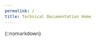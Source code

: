```yaml
---
permalink: /
title: Technical Documentation Home
---
```

{::nomarkdown}

<html>
<head>
	<meta charset="UTF-8">
	<title>dropdown menu</title>
	<style>
	html {
		background: #ffffff;
	}
	body {
		font: 100% Open Sans, "Open Sans", Arial, sans-serif;
		line-height: 1.4;
		width: 70%;
		margin: 0 auto;
		padding-bottom: 20em;
	}
	h1, h2, h3 {
		font: 100% Open Sans, "Open Sans", Arial, sans-serif;
		font-size: 2.4em;
		font-weight: normal;
		text-shadow: 0 1px 0 rgba(255, 255, 255, 0.75);
		color: #000000;
	}
	h2 {
		font-size: 1.4em;
	}
	/*micro-clearfix by Nicolas Gallagher http://nicolasgallagher.com/micro-clearfix-hack/*/
	/* For modern browsers */
	.cf:before, .cf:after {
		content:"";
		display:table;
	}
	.cf:after {
		clear:both;
	}
	/* For IE 6/7 (trigger hasLayout) */
	.cf {
		zoom:1;
	}
	/*horizontal menu styles*/
	nav {
		background: #ffffff;
		height: 4em;
		font-size: 20px;
		font: 100% Open Sans, "Open Sans", Arial, sans-serif;
	}
	ul, li{
		margin: 0;
		padding: 0;
		list-style:none;
		list-style-type:none;
		float: left;
		
		#top-list{
 	        list-style-type: none;
                list-style: none;}
	}
	ul {
		background: #ffffff;
		height: 2em;
		width: 100%;
  		margin: 0;
 		padding: 0;
	}
	li {
		position: relative;
	}
	li a {
		display: block;
		line-height: 2em;
		padding: 0 1em;
		color: black;
		text-decoration: none;
		font-size: 20px;
	}
	li a:hover, .topmenu li:hover > a {
		background: #ffffff;
		color: #f37221;
		text-decoration: none;
		height: 2em;
		padding-top: .3em;
		position: relative;
		top: -.3em;
		border-radius: .3em .3em 0 0;
	}
	.current, a:hover.current, .topmenu li:hover a.current {
		background: #ffffff;
		color: #f37221;
		text-decoration: none;
		padding-top: .3em;
		border-radius: .3em .3em 0 0;
		position: relative;
		top: -.3em;
		border-bottom: .3em solid #ffffff;
		cursor: default;
	}
	/*dropdown menu styles*/
	ul.submenu {
		float: none;
		background: #ffffff;
		width: auto;
		height: auto;
		position: absolute;
		top: 2em;
		left: -9000em;
		max-height: 0;
		-webkit-transition: max-height 0.5s ease-in-out;
		-moz-transition: max-height 0.5s ease-in-out;
		-o-transition: max-height 0.5s ease-in-out;
		-ms-transition: max-height 0.5s ease-in-out;
		transition: max-height 0.5s ease-in-out;
	}
	ul.submenu li {
		float: none;
	}
	.topmenu li:hover ul {
		left: 0;
		max-height: 10em;
	}
	ul.submenu li a {
		border-bottom: 1px solid white;
		padding: .2em 1em;
		white-space: nowrap;
	}
	ul.submenu li:last-child a {
		border-bottom: none;
	}
	ul.submenu li a:hover {
		background: #ffffff;
		color: #f37221;
		text-decoration: none;
		height: 2em;
		padding-top: .2em;
		top: 0;
		border-radius: 0;
	}
	</style>
</head>
<body>
	<nav class="cf">
		<nav class="cf">
			<ul class="topmenu">
				<ul style="list-style-type: none;">
				<li><a href="home.htm" title="Home page" class="current">Home</a></li>
				<li><a href="products.htm" title="browse pages">Pages</a>
					<ul class="submenu">
						<a href="https://izzybobs.github.io/menu-test/tipperbear/" title="tipperbear">Tipper Bear</a></li>

					</ul>
				</li>
				<li><a href="test.htm" title="test">Test</a>
					<ul class="submenu">
						<a href="test1.htm" title="test1">Test 1</a></li>
						<li><a href="test2.htm" title="test2">Test 2</a></li>
						<li><a href="test3.htm" title="test3">Test 3</a></li>
					</ul>
				</li>
				<li><a href="https://izzybobs.github.io/menu-test/about/" title="More about me">About</a></li>
				<li><a href="https://izzybobs.github.io/menu-test/" title="anchortest">Anchor Test</a>
					<ul class="submenu">
						<li><a href="https://izzybobs.github.io/menu-test/tipperbear/#tip_anchor" title="Click to test anchor">Anchor</a></li>
						
					</ul>
				</li>
			</ul>
		</nav>
	</nav>
</body>
</html>

{:/}
---
The PiloT is a Raspberry Pi \(RPi\) HAT compliant board which provides cellular
 connectivity, some variants also have GNSS location capability. test

The PiloT power state is controlled via the Rpi GPIO and the Pilot is powered
 via the RPi 40 pin header.

Control and data communications between the PiloT with the RPi is via USB or
 the RPi physical serial port. Note that some RPi variants use the physical serial port to communicate with the RPi on board WiFi / Bluetooth systems 

## Technical information links

Click [Network manager documentation](./networkManagerDocs/README.md) for
 information on an alternative method of automating PiloT cellular IP
  connectivity. Network manager also provide an developers with API's for 
  networking control, cellular SMS and general radio information   
  
Click [Shell Scripts](./scripts_pilotControl/) for example scripts that
 power up and down the PiloT HAT

Click [IP link check automation](./scripts_python_checkIp/README.md) for a demo
 project which adds IP ping link checking to the RPi
 
Click [Speed tests](./speedtests/README.md) for records of practical
 network speed testing

## Compatibility

Raspberry Pi 4 Model B
Raspberry Pi 3 Model B+
Raspberry Pi 3 Model B
Raspberry Pi 2 Model B
Raspberry Pi Zero W
Raspberry Pi Zero



![Picture of PiloT_should appear here alt <](./images/PilotPCA.png "Pilot")



